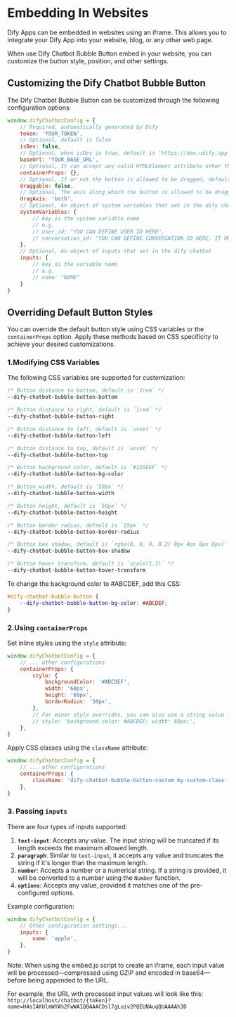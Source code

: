 # Embedding In Websites

Dify Apps can be embedded in websites using an iframe. This allows you to integrate your Dify App into your website, blog, or any other web page.

When use Dify Chatbot Bubble Button embed in your website, you can customize the button style, position, and other settings.

## Customizing the Dify Chatbot Bubble Button

The Dify Chatbot Bubble Button can be customized through the following configuration options:

```javascript
window.difyChatbotConfig = {
    // Required, automatically generated by Dify
    token: 'YOUR_TOKEN',
    // Optional, default is false
    isDev: false,
    // Optional, when isDev is true, default is 'https://dev.udify.app', otherwise default is 'https://udify.app'
    baseUrl: 'YOUR_BASE_URL',
    // Optional, It can accept any valid HTMLElement attribute other than `id`, such as `style`, `className`, etc
    containerProps: {},
    // Optional, If or not the button is allowed to be dragged, default is `false`
    draggable: false,
    // Optional, The axis along which the button is allowed to be dragged, default is `both`, can be `x`, `y`, `both`
    dragAxis: 'both',
    // Optional, An object of system variables that set in the dify chatbot
    systemVariables: {
        // key is the system variable name
        // e.g.
        // user_id: "YOU CAN DEFINE USER ID HERE",
        // conversation_id: "YOU CAN DEFINE CONVERSATION ID HERE, IT MUST BE A VALID UUID"
    },
    // Optional, An object of inputs that set in the dify chatbot
    inputs: {
        // key is the variable name
        // e.g.
        // name: "NAME"
    }
}
```

## Overriding Default Button Styles

You can override the default button style using CSS variables or the `containerProps` option. Apply these methods based on CSS specificity to achieve your desired customizations.

### 1.Modifying CSS Variables

The following CSS variables are supported for customization:

```css
/* Button distance to bottom, default is `1rem` */
--dify-chatbot-bubble-button-bottom

/* Button distance to right, default is `1rem` */
--dify-chatbot-bubble-button-right

/* Button distance to left, default is `unset` */
--dify-chatbot-bubble-button-left

/* Button distance to top, default is `unset` */
--dify-chatbot-bubble-button-top

/* Button background color, default is `#155EEF` */
--dify-chatbot-bubble-button-bg-color

/* Button width, default is `50px` */
--dify-chatbot-bubble-button-width

/* Button height, default is `50px` */
--dify-chatbot-bubble-button-height

/* Button border radius, default is `25px` */
--dify-chatbot-bubble-button-border-radius

/* Button box shadow, default is `rgba(0, 0, 0, 0.2) 0px 4px 8px 0px)` */
--dify-chatbot-bubble-button-box-shadow

/* Button hover transform, default is `scale(1.1)` */
--dify-chatbot-bubble-button-hover-transform
```

To change the background color to #ABCDEF, add this CSS:

```css
#dify-chatbot-bubble-button {
    --dify-chatbot-bubble-button-bg-color: #ABCDEF;
}
```

### 2.Using `containerProps`

Set inline styles using the `style` attribute:

```javascript
window.difyChatbotConfig = {
    // ... other configurations
    containerProps: {
        style: {
            backgroundColor: '#ABCDEF',
            width: '60px',
            height: '60px',
            borderRadius: '30px',
        },
        // For minor style overrides, you can also use a string value for the `style` attribute:
        // style: 'background-color: #ABCDEF; width: 60px;',
    },
}
```

Apply CSS classes using the `className` attribute:

```javascript
window.difyChatbotConfig = {
    // ... other configurations
    containerProps: {
        className: 'dify-chatbot-bubble-button-custom my-custom-class',
    },
}
```

### 3. Passing `inputs`

There are four types of inputs supported:

1. **`text-input`**: Accepts any value. The input string will be truncated if its length exceeds the maximum allowed length.
2. **`paragraph`**: Similar to `text-input`, it accepts any value and truncates the string if it's longer than the maximum length.
3. **`number`**: Accepts a number or a numerical string. If a string is provided, it will be converted to a number using the `Number` function.
4. **`options`**: Accepts any value, provided it matches one of the pre-configured options.

Example configuration:

```javascript
window.difyChatbotConfig = {
    // Other configuration settings...
    inputs: {
        name: 'apple',
    },
}
```

Note: When using the embed.js script to create an iframe, each input value will be processed—compressed using GZIP and encoded in base64—before being appended to the URL.

For example, the URL with processed input values will look like this: `http://localhost/chatbot/{token}?name=H4sIAKUlmWYA%2FwWAIQ0AAACDsl7gLuiv2PQEUNAuqQUAAAA%3D`
